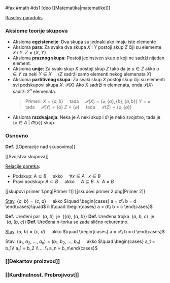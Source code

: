 #fax #math #ds1 [deo [[Matematika|matematike]]]
$\:$

[Raselov paradoks](raselov%20paradoks.png)
### Aksiome teorije skupova
- Aksioma **egzistencije**:
Dva skupa su jednaki ako imaju iste elemente
- Aksioma **para**:
Za svaka dva skupa $X$ i $Y$ postoji skup $Z$ čiji su elemente $X$ i $Y$.
$Z=\{X,\:Y\}$
- Aksioma **praznog skupa**:
  Postoji jedinstven skup $\varnothing$ koji ne sadrži nijedan element. 
- Aksioma **unije**:
  Za svaki skup $X$ postoji skup $Z$ tako da je
  $u \in Z$ akko $u \in Y$ za neki $Y \in X\quad$  ($Z$ sadrži samo elementi nekog elemenata $X$)
- Aksioma **partitivnog skupa**:
  Za svaki skup $X$ postoji skup čiji su elementi svi podskupovi skupa $X$.
  $\mathcal{P}(X)$
  Ako $X$ sadrži n elemenata, onda $\mathcal{P}(X)$ sadrži $2^n$ elemenata.
  >Primeri:
  $X = \{a, b\}\quad$ tada $\quad \mathcal{P}(X) = \{\varnothing, \{a\}, \{b\}, \{a,b\}\}$
  $Y = \varnothing \quad$ tada $\quad \mathcal{P}(Y) = \{\varnothing\}$
  $Z = \{\varnothing\} \quad$ tada $\quad \mathcal{P}(Z) = \{\varnothing, \{\varnothing\} \}$
- Aksioma **razdvajanja**:
  Neka je $A$ neki skup i $\Phi$ je neko svojstvo,
  tada je $\{ x \in A \:|\: \Phi(x)\}$ skup.

### Osnovno
**Def.** [[Operacije nad skupovima]]

[[Svojstva skupova]]

[Relacije poretka](Relacija%20poretka.md):
- Podskup: $A \subseteq B\quad$ akko $\quad \forall x \in A \ \ \ x \in B$
- Pravi podskup: $A \subset B\quad$ akko $\quad A \subseteq B \ \ \land \ \  A \ne B$

[[skupovi primer 1.png|Primer 1]]
[[skupovi primer 2.png|Primer 2]]


[Stav](stav.%20jednakost%20skupova.png). $\{a,\ b\} = \{c, \ d\}\quad$ akko $\quad \begin{cases} a = c\\ b = d \end{cases}\quad$ ili$\quad \begin{cases} a = d\\ b = c \end{cases}$

**Def.** Uređeni par $\:(a,\ b)\:$ je $\:\{\{a\},\ \{a,\ b\}\}$
**Def.** Uređena trojka $\:(a,\ b,\ c)\:$ je $\:(a,\ (b,\ c))$
**Def.** Uređena $n$-torka se zada slično rekurentno.

[Stav](stav.%20jednakost%20ure%C4%91enih%20parova.png). $(a, \ b) = (c, \ d)\quad$ akko $\quad \begin{cases} a = c\\ b = d \end{cases}$

Stav. $(a_1,\: a_2,\:..., \: a_n) = (b_1,\: b_2,\:..., \: b_n)\quad$ akko $\quad \begin{cases} a_1 = b_1\\ a_1 = b_2 \\ ... \\ a_n = b_n\end{cases}$

### [[Dekartov proizvod]]

### [[Kardinalnost. Prebrojivost]]
